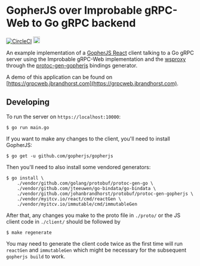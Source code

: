 # GopherJS over Improbable gRPC-Web to Go gRPC backend
[![CircleCI](https://circleci.com/gh/johanbrandhorst/grpcweb-example.svg?style=svg)](https://circleci.com/gh/johanbrandhorst/grpcweb-example)
<a href="https://cloud.docker.com/swarm/jfbrandhorst/repository/docker/jfbrandhorst/grpcweb-example/general" alt="Docker cloud repo">
<img src="https://www.docker.com/sites/default/files/mono_horizontal_large.png" height="18"/>
</a>

An example implementation of a
[GopherJS React](https://myitcv.io/react)
client talking to a Go gRPC server using the Improbable gRPC-Web implementation and
the [wsproxy](https://github.com/johanbrandhorst/protobuf/tree/master/wsproxy)
through the
[protoc-gen-gopherjs](https://github.com/johanbrandhorst/protobuf/tree/master/protoc-gen-gopherjs)
bindings generator.

A demo of this application can be found on
[https://grpcweb.jbrandhorst.com](https://grpcweb.jbrandhorst.com).

## Developing
To run the server on `https://localhost:10000`:

```
$ go run main.go
```

If you want to make any changes to the client, you'll need to install GopherJS:

```
$ go get -u github.com/gopherjs/gopherjs
```

Then you'll need to also install some vendored generators:

```
$ go install \
    ./vendor/github.com/golang/protobuf/protoc-gen-go \
    ./vendor/github.com/jteeuwen/go-bindata/go-bindata \
    ./vendor/github.com/johanbrandhorst/protobuf/protoc-gen-gopherjs \
    ./vendor/myitcv.io/react/cmd/reactGen \
    ./vendor/myitcv.io/immutable/cmd/immutableGen
```

After that, any changes you make to the proto file in `./proto/` or the JS client code
in `./client/` should be followed by

```
$ make regenerate
```

You may need to generate the client code twice as the first time will run `reactGen` and
`immutableGen` which might be necessary for the subsequent `gopherjs build` to work.
